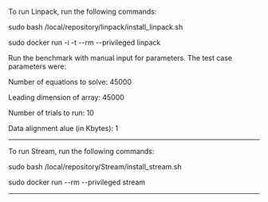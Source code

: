 To run Linpack, run the following commands:

sudo bash /local/repository/linpack/install_linpack.sh

sudo docker run -i -t --rm --privileged linpack

Run the benchmark with manual input for parameters.
The test case parameters were: 

Number of equations to solve: 45000

Leading dimension of array: 45000

Number of trials to run: 10

Data alignment alue (in Kbytes): 1


----------------------------------------------------------------

To run Stream, run the following commands:

sudo bash /local/repository/Stream/install_stream.sh

sudo docker run --rm --privileged stream

-----------------------------------------------------------------
